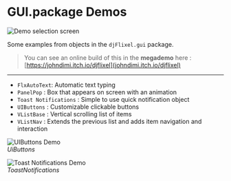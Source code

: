 # GUI.package Demos

![Demo selection screen](https://i.imgur.com/FjWnnQH.png)

Some examples from objects in the `djFlixel.gui` package.

>You can see an online build of this in the **megademo** here : [https://johndimi.itch.io/djflixel](johndimi.itch.io/djflixel)

---

- `FlxAutoText`: Automatic text typing
- `PanelPop` : Box that appears on screen with an animation
- `Toast Notifications` : Simple to use quick notification object
- `UIButtons` : Customizable clickable buttons 
- `VListBase` : Vertical scrolling list of items
- `VListNav` : Extends the previous list and adds item navigation and interaction


![UIButtons Demo](https://i.imgur.com/utuSPgT.png)\
*UiButtons*

![Toast Notifications Demo](https://i.imgur.com/zF8eAHw.png)\
*ToastNotifications*
